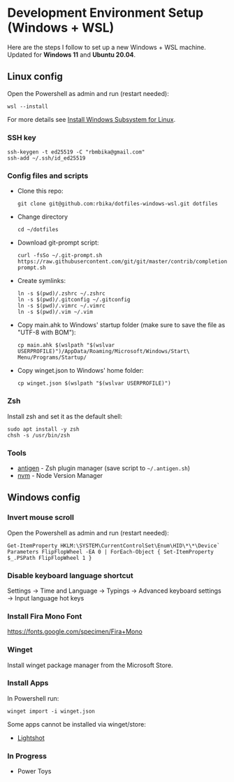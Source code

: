 # Development Environment Setup (Windows + WSL)

Here are the steps I follow to set up a new Windows + WSL machine.  
Updated for **Windows 11** and **Ubuntu 20.04**.

## Linux config

Open the Powershell as admin and run (restart needed):

```
wsl --install
```

For more details see [Install Windows Subsystem for Linux](https://docs.microsoft.com/en-us/windows/wsl/install-win10).

### SSH key

```
ssh-keygen -t ed25519 -C "rbmbika@gmail.com"
ssh-add ~/.ssh/id_ed25519
```

### Config files and scripts

- Clone this repo:

  ```
  git clone git@github.com:rbika/dotfiles-windows-wsl.git dotfiles
  ```

- Change directory

  ```
  cd ~/dotfiles
  ```

- Download git-prompt script:

  ```
  curl -fsSo ~/.git-prompt.sh https://raw.githubusercontent.com/git/git/master/contrib/completion/git-prompt.sh
  ```

- Create symlinks:

  ```
  ln -s $(pwd)/.zshrc ~/.zshrc
  ln -s $(pwd)/.gitconfig ~/.gitconfig
  ln -s $(pwd)/.vimrc ~/.vimrc
  ln -s $(pwd)/.vim ~/.vim
  ```

- Copy main.ahk to Windows' startup folder (make sure to save the file as "UTF-8 with BOM"):

  ```
  cp main.ahk $(wslpath "$(wslvar USERPROFILE)")/AppData/Roaming/Microsoft/Windows/Start\ Menu/Programs/Startup/
  ```

- Copy winget.json to Windows' home folder:

  ```
  cp winget.json $(wslpath "$(wslvar USERPROFILE)")
  ```

### Zsh

Install zsh and set it as the default shell:

```
sudo apt install -y zsh
chsh -s /usr/bin/zsh
```

### Tools

- [antigen](https://github.com/zsh-users/antigen) - Zsh plugin manager (save script to `~/.antigen.sh`)
- [nvm](https://github.com/creationix/nvm#installation-and-update) - Node Version Manager

## Windows config

### Invert mouse scroll

Open the Powershell as admin and run (restart needed):

```
Get-ItemProperty HKLM:\SYSTEM\CurrentControlSet\Enum\HID\*\*\Device` Parameters FlipFlopWheel -EA 0 | ForEach-Object { Set-ItemProperty $_.PSPath FlipFlopWheel 1 }
```

### Disable keyboard language shortcut

Settings → Time and Language → Typings → Advanced keyboard settings → Input language hot keys

### Install Fira Mono Font

https://fonts.google.com/specimen/Fira+Mono

### Winget

Install winget package manager from the Microsoft Store.

### Install Apps

In Powershell run:
```
winget import -i winget.json
```

Some apps cannot be installed via winget/store:

- [Lightshot](https://app.prntscr.com/en/index.html)

### In Progress

- Power Toys
